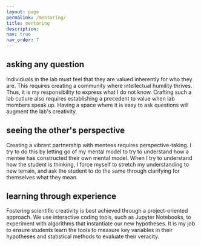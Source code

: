 ```yaml
---
layout: page
permalink: /mentoring/
title: mentoring
description:
nav: true
nav_order: 7
---
```


## asking any question

Individuals in the lab must feel that they are valued inherently for who they are. This requires creating a community where intellectual humility thrives. Thus, it is my responsibility to express what I do not know. Crafting such a lab cutlure also requires establishing a precedent to value when lab members speak up. Having a space where it is easy to ask questions will augment the lab's creativity.

## seeing the other's perspective

Creating a vibrant partnership with mentees requires perspective-taking. I try to do this by letting go of my mental model to try to understand how a mentee has constructed their own mental model. When I try to understand how the student is thinking, I force myself to stretch my understanding to new terrain, and ask the student to do the same through clarifying for themselves what they mean.

## learning through experience

Fostering scientific creativity is best achieved through a project-oriented approach. We use interactive coding tools, such as Jupyter Notebooks, to experiment with algorithms that instantiate our new hypotheses. It is my job to ensure students learn the tools to measure key variables in their hypotheses and statistical methods to evaluate their veracity.
